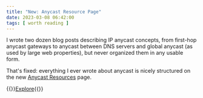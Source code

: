 ```yaml
---
title: "New: Anycast Resource Page"
date: 2023-03-08 06:42:00
tags: [ worth reading ]
---
```

I wrote two dozen blog posts describing IP anycast concepts, from first-hop anycast gateways to anycast between DNS servers and global anycast (as used by large web properties), but never organized them in any usable form.

That's fixed: everything I ever wrote about anycast is nicely structured on the new [Anycast Resources](/series/anycast.html) page.

{{<jump>}}[Explore](/series/anycast.html){{</jump>}}